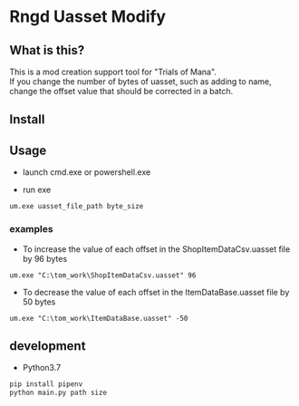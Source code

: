 # Rngd Uasset Modify

## What is this?

This is a mod creation support tool for "Trials of Mana".   
If you change the number of bytes of uasset, such as adding to name, change the offset value that should be corrected in a batch.

## Install



## Usage

* launch cmd.exe or powershell.exe

* run exe
```shell script
um.exe uasset_file_path byte_size
```

### examples

* To increase the value of each offset in the ShopItemDataCsv.uasset file by 96 bytes

```shell script
um.exe "C:\tom_work\ShopItemDataCsv.uasset" 96
```

* To decrease the value of each offset in the ItemDataBase.uasset file by 50 bytes

```shell script
um.exe "C:\tom_work\ItemDataBase.uasset" -50
```


## development

* Python3.7

```python
pip install pipenv
python main.py path size
```


